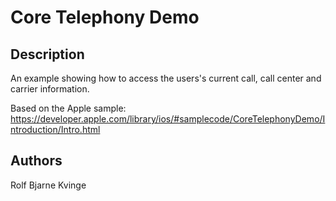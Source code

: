 Core Telephony Demo
=============

Description
-----------
An example showing how to access the users's current call, call center and carrier information.

Based on the Apple sample:
https://developer.apple.com/library/ios/#samplecode/CoreTelephonyDemo/Introduction/Intro.html

Authors
-------
Rolf Bjarne Kvinge
